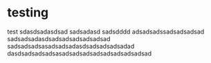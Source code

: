 # testing
test
sdasdsadasdsad
sadsadasd
sadsdddd
adsadsadssadsadsadsad
sadsadsadasdsadsadsadsadsadsad
sadsadsadsasadsadsadasdsadsadsadsadad
dasdsadsadsadsasadsadsadsadsadsadsadsadsad
